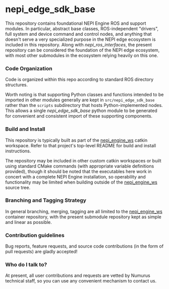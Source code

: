 <!--
Copyright (c) 2024 Numurus, LLC <https://www.numurus.com>.

This file is part of nepi-engine
(see https://github.com/nepi-engine).

License: 3-clause BSD, see https://opensource.org/licenses/BSD-3-Clause
-->
# nepi_edge_sdk_base
This repository contains foundational NEPI Engine ROS and support modules. In particular, abstract base classes, ROS-independent "drivers", full system and device command and control nodes, and anything that doesn't serve a very specialized purpose in the NEPI edge ecosystem is included in this repository. Along with _nepi_ros_interfaces_, the present repository can be considered the foundation of the NEPI edge ecosystem, with most other submodules in the ecosystem relying heavily on this one.

### Code Organization ###
Code is organized within this repo according to standard ROS directory structures.

Worth noting is that supporting Python classes and functions intended to be imported in other modules generally are kept in `src/nepi_edge_sdk_base` rather than the `scripts` subdirectory that hosts Python-implemented nodes. This allows a single _nepi_edge_sdk_base_ python module to be generated for convenient and consistent import of these supporting components.

### Build and Install ###
This repository is typically built as part of the [nepi_engine_ws](https://github.com/nepi-engine/nepi_engine_ws) catkin workspace. Refer to that project's top-level README for build and install instructions.

The repository may be included in other custom catkin workspaces or built using standard CMake commands (with appropriate variable definitions provided), though it should be noted that the executables here work in concert with a complete NEPI Engine installation, so operability and functionality may be limited when building outside of the [nepi_engine_ws](https://github.com/nepi-engine/nepi_engine_ws) source tree.

### Branching and Tagging Strategy ###
In general branching, merging, tagging are all limited to the [nepi_engine_ws](https://github.com/nepi-engine/nepi_engine_ws) container repository, with the present submodule repository kept as simple and linear as possible.

### Contribution guidelines ###
Bug reports, feature requests, and source code contributions (in the form of pull requests) are gladly accepted!

### Who do I talk to? ###
At present, all user contributions and requests are vetted by Numurus technical staff, so you can use any convenient mechanism to contact us.